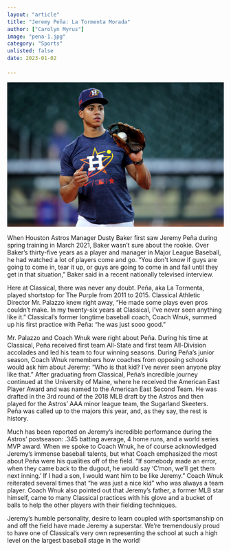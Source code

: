 ```yaml
---
layout: "article"
title: "Jeremy Peña: La Tormenta Morada"
author: ["Carolyn Myrus"]
image: "pena-1.jpg"
category: "Sports"
unlisted: false
date: 2023-01-02
 
---
```


![Album Image](/assets/images/pena-2.jpg)

When Houston Astros Manager Dusty Baker first saw Jeremy Peña during spring training in March 2021, Baker wasn’t sure about the rookie. Over Baker’s thirty-five years as a player and manager in Major League Baseball, he had watched a lot of players come and go. “You don't know if guys are going to come in, tear it up, or guys are going to come in and fail until they get in that situation,” Baker said in a recent nationally televised interview.

Here at Classical, there was never any doubt. Peña, aka La Tormenta, played shortstop for The Purple from 2011 to 2015. Classical Athletic Director Mr. Palazzo knew right away, “He made some plays even pros couldn’t make. In my twenty-six years at Classical, I’ve never seen anything like it.” Classical’s former longtime baseball coach, Coach Wnuk, summed up his first practice with Peña: “he was just sooo good.” 

Mr. Palazzo and Coach Wnuk were right about Peña. During his time at Classical, Peña received first team All-State and first team All-Division accolades and led his team to four winning seasons. During Peña’s junior season, Coach Wnuk remembers how coaches from opposing schools would ask him about Jeremy: “Who is that kid? I’ve never seen anyone play like that.” After graduating from Classical, Peña’s incredible journey continued at the University of Maine, where he received the American East Player Award and was named to the American East Second Team. He was drafted in the 3rd round of the 2018 MLB draft by the Astros and then played for the Astros’ AAA minor league team, the Sugarland Skeeters. Peña was called up to the majors this year, and, as they say, the rest is history.   

Much has been reported on Jeremy’s incredible performance during the Astros’ postseason:  .345 batting average, 4 home runs, and a world series MVP award. When we spoke to Coach Wnuk, he of course acknowledged Jeremy’s immense baseball talents, but what Coach emphasized the most about Peña were his qualities off of the field. “If somebody made an error, when they came back to the dugout, he would say ‘C’mon, we’ll get them next inning.’ If I had a son, I would want him to be like Jeremy.” Coach Wnuk reiterated several times that “he was just a nice kid” who was always a team player.  Coach Wnuk also pointed out that Jeremy’s father, a former MLB star himself, came to many Classical practices with his glove and a bucket of balls to help the other players with their fielding techniques. 

Jeremy’s humble personality, desire to learn coupled with sportsmanship on and off the field have made Jeremy a superstar. We’re tremendously proud to have one of Classical’s very own representing the school at such a high level on the largest baseball stage in the world! 
